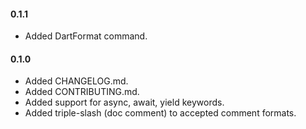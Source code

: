 #### 0.1.1
   * Added DartFormat command.

#### 0.1.0
   * Added CHANGELOG.md.
   * Added CONTRIBUTING.md.
   * Added support for async, await, yield keywords.
   * Added triple-slash (doc comment) to accepted comment formats.
